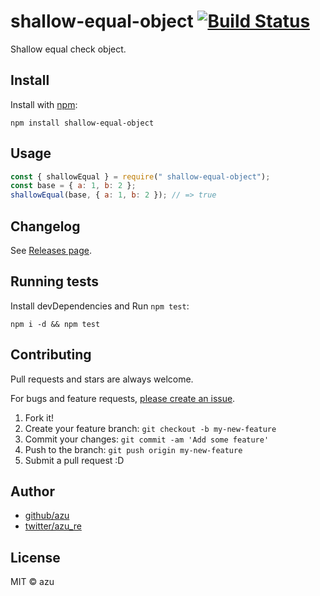 # shallow-equal-object [![Build Status](https://travis-ci.org/azu/shallow-equal-object.svg?branch=master)](https://travis-ci.org/azu/shallow-equal-object)

Shallow equal check object.

## Install

Install with [npm](https://www.npmjs.com/):

    npm install shallow-equal-object

## Usage

```js
const { shallowEqual } = require(" shallow-equal-object");
const base = { a: 1, b: 2 };
shallowEqual(base, { a: 1, b: 2 }); // => true
```

## Changelog

See [Releases page](https://github.com/azu/shallow-equal-object/releases).

## Running tests

Install devDependencies and Run `npm test`:

    npm i -d && npm test

## Contributing

Pull requests and stars are always welcome.

For bugs and feature requests, [please create an issue](https://github.com/azu/shallow-equal-object/issues).

1. Fork it!
2. Create your feature branch: `git checkout -b my-new-feature`
3. Commit your changes: `git commit -am 'Add some feature'`
4. Push to the branch: `git push origin my-new-feature`
5. Submit a pull request :D

## Author

- [github/azu](https://github.com/azu)
- [twitter/azu_re](https://twitter.com/azu_re)

## License

MIT © azu
